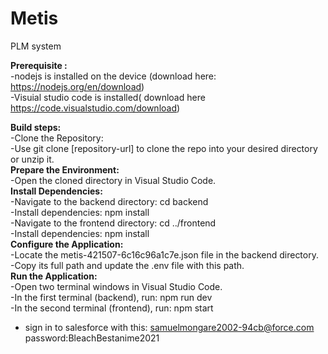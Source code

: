 # Metis
PLM system

**Prerequisite :**<br />
-nodejs is installed on the device (download here: https://nodejs.org/en/download)<br />
-Visuial studio code is installed( download here https://code.visualstudio.com/download)<br />

**Build steps:**<br />
-Clone the Repository:<br />
-Use git clone [repository-url] to clone the repo into your desired directory or unzip it.<br />
**Prepare the Environment:**<br />
-Open the cloned directory in Visual Studio Code.<br />
**Install Dependencies:**<br />
-Navigate to the backend directory: cd backend<br />
-Install dependencies: npm install<br />
-Navigate to the frontend directory: cd ../frontend<br />
-Install dependencies: npm install<br />
**Configure the Application:**<br />
-Locate the metis-421507-6c16c96a1c7e.json file in the backend directory.<br />
-Copy its full path and update the .env file with this path.<br />
**Run the Application:**<br />
-Open two terminal windows in Visual Studio Code.<br />
-In the first terminal (backend), run: npm run dev<br />
-In the second terminal (frontend), run: npm start

- sign in to salesforce with this:
samuelmongare2002-94cb@force.com
password:BleachBestanime2021
